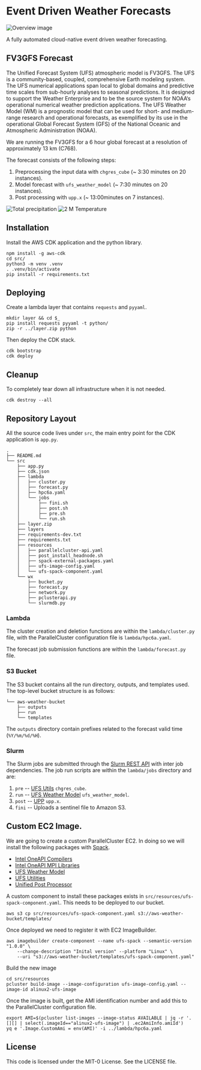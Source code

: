 # Event Driven Weather Forecasts

![Overview image](./event_driven_weather_forecast.png)

A fully automated cloud-native event driven weather forecasting.

## FV3GFS Forecast

The Unified Forecast System (UFS) atmospheric model is FV3GFS. The UFS is a community-based, coupled, comprehensive Earth modeling system.
The UFS numerical applications span local to global domains and predictive time scales from sub-hourly analyses to seasonal predictions.
It is designed to support the Weather Enterprise and to be the source system for NOAA‘s operational numerical weather prediction applications.
The UFS Weather Model (WM) is a prognostic model that can be used for short- and medium-range research and operational forecasts, as exemplified by
its use in the operational Global Forecast System (GFS) of the National Oceanic and Atmospheric Administration (NOAA).

We are running the FV3GFS for a 6 hour global forecast at a resolution of approximately 13 km (C768).

The forecast consists of the following steps:

1. Preprocessing the input data with `chgres_cube` (~ 3:30 minutes on 20 instances).
2. Model forecast with `ufs_weather_model` (~ 7:30 minutes on 20 instances).
3. Post processing with `upp.x` (~ 13:00minutes on 7 instances).

![Total precipitation](plot_ufs_phyf_tprcp.gif)
![2 M Temperature](plot_ufs_phyf_tmp2m.gif)


## Installation

Install the AWS CDK application and the python library.

```
npm install -g aws-cdk
cd src/
python3 -m venv .venv
. .venv/bin/activate
pip install -r requirements.txt
```

## Deploying

Create a lambda layer that contains `requests` and `pyyaml`.
```
mkdir layer && cd $_
pip install requests pyyaml -t python/
zip -r ../layer.zip python
```

Then deploy the CDK stack.

```
cdk bootstrap
cdk deploy
```

## Cleanup

To completely tear down all infrastructure when it is not needed.

```
cdk destroy --all
```

## Repository Layout

All the source code lives under `src`, the main entry point for the CDK application is `app.py`.

```
.
├── README.md
└── src
    ├── app.py
    ├── cdk.json
    ├── lambda
    │   ├── cluster.py
    │   ├── forecast.py
    │   ├── hpc6a.yaml
    │   └── jobs
    │       ├── fini.sh
    │       ├── post.sh
    │       ├── pre.sh
    │       └── run.sh
    ├── layer.zip
    ├── layers
    ├── requirements-dev.txt
    ├── requirements.txt
    ├── resources
    │   ├── parallelcluster-api.yaml
    │   ├── post_install_headnode.sh
    │   ├── spack-external-packages.yaml
    │   ├── ufs-image-config.yaml
    │   └── ufs-spack-component.yaml
    └── wx
        ├── bucket.py
        ├── forecast.py
        ├── network.py
        ├── pclusterapi.py
        └── slurmdb.py
```
### Lambda

The cluster creation and deletion functions are within the `lambda/cluster.py` file, with the ParallelCluster configuration file is `lambda/hpc6a.yaml`.

The forecast job submission functions are within the `lambda/forecast.py` file.

### S3 Bucket

The S3 bucket contains all the run directory, outputs, and templates used. The top-level bucket structure is as follows:

```
└── aws-weather-bucket
    ├── outputs
    ├── run
    └── templates
```

The `outputs` directory contain prefixes related to the forecast valid time (`%Y/%m/%d/%H`).

### Slurm

The Slurm jobs are submitted through the [Slurm REST API](https://slurm.schedmd.com/rest.html) with inter job dependencies. The job run scripts are within the `lambda/jobs` directory and are:

1. `pre` -- [UFS Utils](https://github.com/ufs-community/UFS_UTILS) `chgres_cube`.
2. `run` -- [UFS Weather Model](https://github.com/ufs-community/ufs-weather-model/) `ufs_weather_model`.
3. `post` -- [UPP](https://github.com/NOAA-EMC/UPP) `upp.x`.
4. `fini` -- Uploads a sentinel file to Amazon S3.

## Custom EC2 Image.

We are going to create a custom ParallelCluster EC2. In doing so we will install the following packages with [Spack](https://github.com/spack/spack).

* [Intel OneAPI Compilers](https://www.intel.com/content/www/us/en/developer/tools/oneapi/toolkits.html)
* [Intel OneAPI MPI Libraries](https://www.intel.com/content/www/us/en/developer/tools/oneapi/toolkits.html)
* [UFS Weather Model](https://ufs-weather-model.readthedocs.io/en/latest/)
* [UFS Utilities](https://noaa-emcufs-utils.readthedocs.io/en/latest/ufs_utils.html)
* [Unified Post Processor](https://dtcenter.org/community-code/unified-post-processor-upp)

A custom component to install these packages exists in `src/resources/ufs-spack-component.yaml`.
This needs to be deployed to our bucket.
```
aws s3 cp src/resources/ufs-spack-component.yaml s3://aws-weather-bucket/templates/
```
Once deployed we need to register it with EC2 ImageBuilder.
```
aws imagebuilder create-component --name ufs-spack --semantic-version "1.0.0" \
    --change-description "Inital version" --platform "Linux" \
    --uri "s3://aws-weather-bucket/templates/ufs-spack-component.yaml"
```

Build the new image
```
cd src/resources
pcluster build-image --image-configuration ufs-image-config.yaml --image-id alinux2-ufs-image
```

Once the image is built, get the AMI identification number and add this to the ParallelCluster configuration file.
```
export AMI=$(pcluster list-images --image-status AVAILABLE | jq -r '.[][] | select(.imageId=="alinux2-ufs-image") | .ec2AmiInfo.amiId')
yq e '.Image.CustomAmi = env(AMI)' -i ../lambda/hpc6a.yaml
```

## License
This code is licensed under the MIT-0 License. See the LICENSE file.
